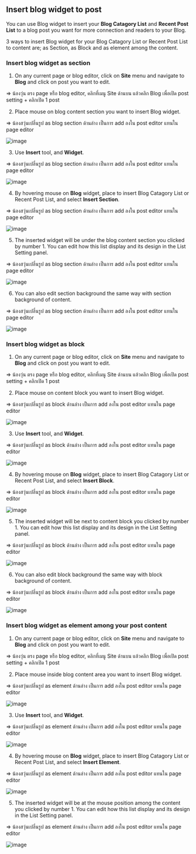 ## Insert blog widget to post

You can use Blog widget to insert your **Blog Catagory List** and **Recent Post List** to a blog post you want for more connection and readers to your Blog.


3 ways to insert Blog widget for your Blog Catagory List or Recent Post List to content are; as Section, as Block and as element among the content.


### Insert blog widget as section

1. On any current page or blog editor, click on **Site** menu and navigate to **Blog** and click on post you want to edit.

=> น้องวุ่น ตรง page หรือ blog editor, คลิกที่เมนู Site ด้านบน แล้วคลิก Blog เพื่อเปิด post setting + คลิกเปิด 1 post

2. Place mouse on blog content section you want to insert Blog widget.

=> น้องสวุ่นเปลี่นรูป as blog section ด้านล่าง เป็นการ add ลงใน post editor แทนใน page editor

![image](images/website_content/img_blog_widget_01_mouse_on_content.png)

3. Use **Insert** tool, and **Widget**. 

=> น้องสวุ่นเปลี่นรูป as blog section ด้านล่าง เป็นการ add ลงใน post editor แทนใน page editor

![image](images/website_content/img_blog_widget_02_insert.png)

4. By hovering mouse on **Blog** widget, place to insert Blog Catagory List or Recent Post List, and select **Insert Section**.

=> น้องสวุ่นเปลี่นรูป as blog section ด้านล่าง เป็นการ add ลงใน post editor แทนใน page editor

![image](images/website_content/img_blog_widget_03_insert_section.png)

5. The inserted widget will be under the blog content section you clicked by number 1. You can edit how this list display and its design in the List Setting panel.

=> น้องสวุ่นเปลี่นรูป as blog section ด้านล่าง เป็นการ add ลงใน post editor แทนใน page editor

![image](images/website_content/img_blog_widget_04_ex_incert_section.png)

6. You can also edit section background the same way with section background of content.

=> น้องสวุ่นเปลี่นรูป as blog section ด้านล่าง เป็นการ add ลงใน post editor แทนใน page editor

![image](images/website_content/img_blog_widget_05_section_properties.png)



### Insert blog widget as block
  
1. On any current page or blog editor, click on **Site** menu and navigate to **Blog** and click on post you want to edit.

=> น้องวุ่น ตรง page หรือ blog editor, คลิกที่เมนู Site ด้านบน แล้วคลิก Blog เพื่อเปิด post setting + คลิกเปิด 1 post

2. Place mouse on content block you want to insert Blog widget.

=> น้องสวุ่นเปลี่นรูป as block ด้านล่าง เป็นการ add ลงใน post editor แทนใน page editor

![image](images/website_content/img_blog_widget_01_mouse_on_content.png)

3. Use **Insert** tool, and **Widget**. 

=> น้องสวุ่นเปลี่นรูป as block ด้านล่าง เป็นการ add ลงใน post editor แทนใน page editor

![image](images/website_content/img_blog_widget_02_insert.png)


4. By hovering mouse on **Blog** widget, place to insert Blog Catagory List or Recent Post List, and select **Insert Block**.

=> น้องสวุ่นเปลี่นรูป as block ด้านล่าง เป็นการ add ลงใน post editor แทนใน page editor

![image](images/website_content/img_blog_widget_06_insert_block.png)


5. The inserted widget will be next to content block you clicked by number 1. You can edit how this list display and its design in the List Setting panel.

=> น้องสวุ่นเปลี่นรูป as block ด้านล่าง เป็นการ add ลงใน post editor แทนใน page editor

![image](images/website_content/img_blog_widget_07_ex_incert_block.png)


6. You can also edit block background the same way with block background of content.

=> น้องสวุ่นเปลี่นรูป as block ด้านล่าง เป็นการ add ลงใน post editor แทนใน page editor

![image](images/website_content/img_blog_widget_08_section_properties.png)



### Insert blog widget as element among your post content
  
1. On any current page or blog editor, click on **Site** menu and navigate to **Blog** and click on post you want to edit.

=> น้องวุ่น ตรง page หรือ blog editor, คลิกที่เมนู Site ด้านบน แล้วคลิก Blog เพื่อเปิด post setting + คลิกเปิด 1 post

2. Place mouse inside blog content area you want to insert Blog widget.

=> น้องสวุ่นเปลี่นรูป as element ด้านล่าง เป็นการ add ลงใน post editor แทนใน page editor

![image](images/website_content/img_blog_widget_01_mouse_on_content.png)

3. Use **Insert** tool, and **Widget**. 

=> น้องสวุ่นเปลี่นรูป as element ด้านล่าง เป็นการ add ลงใน post editor แทนใน page editor

![image](images/website_content/img_blog_widget_02_insert.png)

4. By hovering mouse on **Blog** widget, place to insert Blog Catagory List or Recent Post List, and select **Insert Element**.

=> น้องสวุ่นเปลี่นรูป as element ด้านล่าง เป็นการ add ลงใน post editor แทนใน page editor

![image](images/website_content/img_blog_widget_09_insert_element.png)

5. The inserted widget will be at the mouse position among the content you clicked by number 1. You can edit how this list display and its design in the List Setting panel.

=> น้องสวุ่นเปลี่นรูป as element ด้านล่าง เป็นการ add ลงใน post editor แทนใน page editor

![image](images/website_content/img_blog_widget_10_recent_post_list_setting.png)
